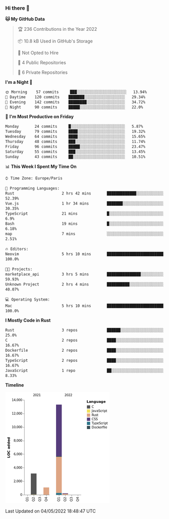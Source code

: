### Hi there 👋

<!--START_SECTION:waka-->
**🐱 My GitHub Data** 

> 🏆 236 Contributions in the Year 2022
 > 
> 📦 10.8 kB Used in GitHub's Storage 
 > 
> 🚫 Not Opted to Hire
 > 
> 📜 4 Public Repositories 
 > 
> 🔑 6 Private Repositories  
 > 
**I'm a Night 🦉** 

```text
🌞 Morning    57 commits     ███░░░░░░░░░░░░░░░░░░░░░░   13.94% 
🌆 Daytime    120 commits    ███████░░░░░░░░░░░░░░░░░░   29.34% 
🌃 Evening    142 commits    ████████░░░░░░░░░░░░░░░░░   34.72% 
🌙 Night      90 commits     █████░░░░░░░░░░░░░░░░░░░░   22.0%

```
📅 **I'm Most Productive on Friday** 

```text
Monday       24 commits     █░░░░░░░░░░░░░░░░░░░░░░░░   5.87% 
Tuesday      79 commits     ████░░░░░░░░░░░░░░░░░░░░░   19.32% 
Wednesday    64 commits     ████░░░░░░░░░░░░░░░░░░░░░   15.65% 
Thursday     48 commits     ███░░░░░░░░░░░░░░░░░░░░░░   11.74% 
Friday       96 commits     █████░░░░░░░░░░░░░░░░░░░░   23.47% 
Saturday     55 commits     ███░░░░░░░░░░░░░░░░░░░░░░   13.45% 
Sunday       43 commits     ██░░░░░░░░░░░░░░░░░░░░░░░   10.51%

```


📊 **This Week I Spent My Time On** 

```text
⌚︎ Time Zone: Europe/Paris

💬 Programming Languages: 
Rust                     2 hrs 42 mins       █████████████░░░░░░░░░░░░   52.39% 
Vue.js                   1 hr 34 mins        ███████░░░░░░░░░░░░░░░░░░   30.35% 
TypeScript               21 mins             █░░░░░░░░░░░░░░░░░░░░░░░░   6.9% 
Bash                     19 mins             █░░░░░░░░░░░░░░░░░░░░░░░░   6.18% 
map                      7 mins              ░░░░░░░░░░░░░░░░░░░░░░░░░   2.51%

🔥 Editors: 
Neovim                   5 hrs 10 mins       █████████████████████████   100.0%

🐱‍💻 Projects: 
marketplace_api          3 hrs 5 mins        ███████████████░░░░░░░░░░   59.93% 
Unknown Project          2 hrs 4 mins        ██████████░░░░░░░░░░░░░░░   40.07%

💻 Operating System: 
Mac                      5 hrs 10 mins       █████████████████████████   100.0%

```

**I Mostly Code in Rust** 

```text
Rust                     3 repos             ██████░░░░░░░░░░░░░░░░░░░   25.0% 
C                        2 repos             ████░░░░░░░░░░░░░░░░░░░░░   16.67% 
Dockerfile               2 repos             ████░░░░░░░░░░░░░░░░░░░░░   16.67% 
TypeScript               2 repos             ████░░░░░░░░░░░░░░░░░░░░░   16.67% 
JavaScript               1 repo              ██░░░░░░░░░░░░░░░░░░░░░░░   8.33%

```


**Timeline**

![Chart not found](https://raw.githubusercontent.com/nu-wa/nu-wa/main/charts/bar_graph.png) 


 Last Updated on 04/05/2022 18:48:47 UTC
<!--END_SECTION:waka-->

<!--
**nu-wa/nu-wa** is a ✨ _special_ ✨ repository because its `README.md` (this file) appears on your GitHub profile.

Here are some ideas to get you started:

- 🔭 I’m currently working on ...
- 🌱 I’m currently learning ...
- 👯 I’m looking to collaborate on ...
- 🤔 I’m looking for help with ...
- 💬 Ask me about ...
- 📫 How to reach me: ...
- 😄 Pronouns: ...
- ⚡ Fun fact: ...
-->
